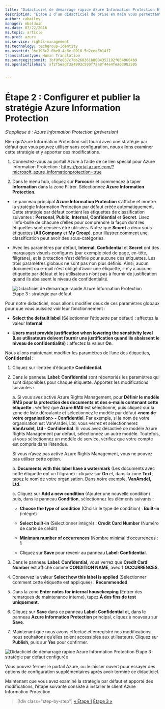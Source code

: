 ```yaml
---
title: "Didacticiel de démarrage rapide Azure Information Protection Étape 2 | Azure Rights Management"
description: "Étape 2 d’un didacticiel de prise en main vous permettant de tester rapidement Microsoft Azure Information Protection dans votre organisation en seulement quatre étapes et moins de 15 minutes."
author: cabailey
manager: mbaldwin
ms.date: 07/22/2016
ms.topic: article
ms.prod: azure
ms.service: rights-management
ms.technology: techgroup-identity
ms.assetid: 3bc193c2-0be0-4c8e-8910-5d2cee5b14f7
translationtype: Human Translation
ms.sourcegitcommit: 3bf9fe837c7bb268361b8004352192f0540604b9
ms.openlocfilehash: af2f5eadf3a4993c590f72a8f44e4fea03982505


---
```


# Étape 2 : Configurer et publier la stratégie Azure Information Protection

*S’applique à : Azure Information Protection (préversion)*

Bien qu’Azure Information Protection soit fourni avec une stratégie par défaut que vous pouvez utiliser sans configuration, nous allons examiner cette stratégie et y apporter des modifications.

1. Connectez-vous au portail Azure à l’aide de ce lien spécial pour Azure Information Protection : https://portal.azure.com/?microsoft_azure_informationprotection=true
 
2. Dans le menu hub, cliquez sur **Parcourir** et commencez à taper **Information** dans la zone Filtrer. Sélectionnez **Azure Information Protection**.

- Le panneau principal **Azure Information Protection** s’affiche et montre la stratégie Information Protection par défaut créée automatiquement. Cette stratégie par défaut contient les étiquettes de classification suivantes : **Personal**, **Public**, **Internal**, **Confidential** et **Secret**. Lisez l’info-bulle de chacune d’elles pour comprendre la façon dont les étiquettes sont censées être utilisées. Notez que **Secret** a deux sous-étiquettes (**All Company** et **My Group**), pour illustrer comment une classification peut avoir des sous-catégories.

- Avec les paramètres par défaut, **Internal**, **Confidential** et **Secret** ont des marquages visuels configurés (par exemple pied de page, en-tête, filigrane), et la protection n’est définie pour aucune des étiquettes. Les trois paramètres globaux ne sont pas non plus définis. Ainsi, aucun document ou e-mail n’est obligé d’avoir une étiquette, il n’y a aucune étiquette par défaut et les utilisateurs n’ont pas à fournir de justification quand ils abaissent le niveau de confidentialité.

    ![Didacticiel de démarrage rapide Azure Information Protection Étape 3 : stratégie par défaut](../media/info-protect-policy.png)

Pour notre didacticiel, nous allons modifier deux de ces paramètres globaux pour que vous puissiez voir leur fonctionnement :

-  **Select the default label** (Sélectionner l’étiquette par défaut) : affectez la valeur **Internal**.

- **Users must provide justification when lowering the sensitivity level (Les utilisateurs doivent fournir une justification quand ils abaissent le niveau de confidentialité)** : affectez la valeur **On**.

Nous allons maintenant modifier les paramètres de l’une des étiquettes, **Confidential** :

1. Cliquez sur l’entrée d’étiquette **Confidential**.

2. Dans le panneau **Label: Confidential** sont répertoriés les paramètres qui sont disponibles pour chaque étiquette. Apportez les modifications suivantes :

    a. Si vous avez activé Azure Rights Management, pour **Définir le modèle RMS pour la protection des documents et des e-mails contenant cette étiquette** : vérifiez que **Azure RMS** est sélectionné, puis cliquez sur la zone de liste déroulante et sélectionnez le modèle par défaut **\<nom de votre organisation> - Confidentiel**. Par exemple, si le nom de votre organisation est VanArsdel, Ltd, vous verrez et sélectionnerez **VanArsdel, Ltd - Confidential**. Si vous avez désactivé ce modèle Azure Rights Management par défaut, sélectionnez un autre modèle. Toutefois, si vous sélectionnez un modèle de service, vérifiez que votre compte est compris dans l’étendue.

    Si vous n’avez pas activé Azure Rights Management, vous ne pouvez pas utiliser cette option.

    b. **Documents with this label have a watermark** (Les documents avec cette étiquette ont un filigrane) : cliquez sur **On** et, dans la zone **Text**, tapez le nom de votre organisation. Dans notre exemple, **VanArsdel, Ltd**. 

    c. Cliquez sur **Add a new condition** (Ajouter une nouvelle condition) puis, dans le panneau **Condition**, sélectionnez les éléments suivants :

    - **Choose the type of condition** (Choisir le type de condition) : **Built-in** (intégré)

    - **Select built-in** (Sélectionner intégré) : **Credit Card Number** (Numéro de carte de crédit)

    - **Minimum number of occurrences** (Nombre minimal d’occurrences : **1**

    - Cliquez sur **Save** pour revenir au panneau **Label: Confidential**.

3. Dans le panneau **Label: Confidential**, vous verrez que **Credit Card Number** est affiché comme **CONDITION NAME**, avec **1** **OCCURRENCES**.

4. Conservez la valeur **Select how this label is applied** (Sélectionner comment cette étiquette est appliquée) : **Recommended**.

5. Dans la zone **Enter notes for internal housekeeping** (Entrer des remarques de maintenance interne), tapez **À des fins de test uniquement**.

6. Cliquez sur **Save** dans ce panneau **Label: Confidential** et, dans le panneau **Azure Information Protection** principal, cliquez à nouveau sur **Save**.

7. Maintenant que nous avons effectué et enregistré nos modifications, nous souhaitons qu’elles soient accessibles aux utilisateurs. Cliquez sur **Publish**, puis sur **Yes** pour confirmer.

![Didacticiel de démarrage rapide Azure Information Protection Étape 3 : stratégie par défaut configurée](../media/info-protect-policy-configured.png)

Vous pouvez fermer le portail Azure, ou le laisser ouvert pour essayer des options de configuration supplémentaires après avoir terminé ce didacticiel.

Maintenant que vous avez examiné la stratégie par défaut et apporté des modifications, l’étape suivante consiste à installer le client Azure Information Protection.


>[!div class="step-by-step"]
[&#171; Étape 1](infoprotect-tutorial-step1.md)
[Étape 3 &#187;](infoprotect-tutorial-step3.md)


<!--HONumber=Jul16_HO4-->


